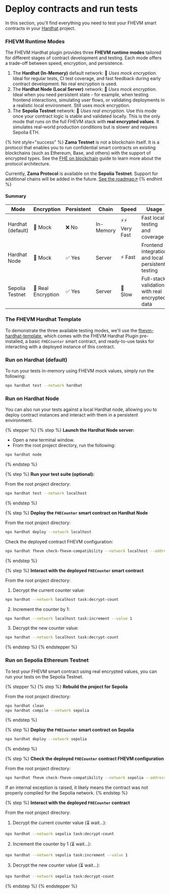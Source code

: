 # Deploy contracts and run tests

In this section, you'll find everything you need to test your FHEVM smart contracts in your [Hardhat](https://hardhat.org) project.

### FHEVM Runtime Modes

The FHEVM Hardhat plugin provides three **FHEVM runtime modes** tailored for different stages of contract development and testing. Each mode offers a trade-off between speed, encryption, and persistence.

1. The **Hardhat (In-Memory)** default network: 🧪 *Uses mock encryption.* Ideal for regular tests, CI test coverage, and fast feedback during early contract development. No real encryption is used.
2. The **Hardhat Node (Local Server)** network: 🧪 *Uses mock encryption.* Ideal when you need persistent state - for example, when testing frontend interactions, simulating user flows, or validating deployments in a realistic local environment. Still uses mock encryption.
3. The **Sepolia Testnet** network: 🔐 *Uses real encryption.* Use this mode once your contract logic is stable and validated locally. This is the only mode that runs on the full FHEVM stack with **real encrypted values**. It simulates real-world production conditions but is slower and requires Sepolia ETH.

{% hint style="success" %}
**Zama Testnet** is not a blockchain itself. It is a protocol that enables you to run confidential smart contracts on existing blockchains (such as Ethereum, Base, and others) with the support of encrypted types. See the [FHE on blockchain](https://docs.zama.ai/protocol/protocol/overview) guide to learn more about the protocol architecture.

Currently, **Zama Protocol** is available on the **Sepolia Testnet**. Support for additional chains will be added in the future. [See the roadmap↗](https://docs.zama.ai/protocol/zama-protocol-litepaper#roadmap)
{% endhint %}

#### Summary

| Mode              | Encryption         | Persistent | Chain     | Speed        | Usage                                             |
| ----------------- | ------------------ | ---------- | --------- | ------------ | ------------------------------------------------- |
| Hardhat (default) | 🧪 Mock            | ❌ No       | In-Memory | ⚡⚡ Very Fast | Fast local testing and coverage                   |
| Hardhat Node      | 🧪 Mock            | ✅ Yes      | Server    | ⚡ Fast       | Frontend integration and local persistent testing |
| Sepolia Testnet   | 🔐 Real Encryption | ✅ Yes      | Server    | 🐢 Slow      | Full-stack validation with real encrypted data    |

### The FHEVM Hardhat Template

To demonstrate the three available testing modes, we'll use the [fhevm-hardhat-template](https://github.com/zama-ai/fhevm-hardhat-template), which comes with the FHEVM Hardhat Plugin pre-installed, a basic `FHECounter` smart contract, and ready-to-use tasks for interacting with a deployed instance of this contract.

### Run on Hardhat (default)

To run your tests in-memory using FHEVM mock values, simply run the following:

```sh
npx hardhat test --network hardhat
```

### Run on Hardhat Node

You can also run your tests against a local Hardhat node, allowing you to deploy contract instances and interact with them in a persistent environment.

{% stepper %}
{% step %}
**Launch the Hardhat Node server:**

* Open a new terminal window.
* From the root project directory, run the following:

```sh
npx hardhat node
```

{% endstep %}

{% step %}
**Run your test suite (optional):**

From the root project directory:

```sh
npx hardhat test --network localhost
```

{% endstep %}

{% step %}
**Deploy the `FHECounter` smart contract on Hardhat Node**

From the root project directory:

```sh
npx hardhat deploy --network localhost
```

Check the deployed contract FHEVM configuration:

```sh
npx hardhat fhevm check-fhevm-compatibility --network localhost --address <deployed contract address>
```

{% endstep %}

{% step %}
**Interact with the deployed `FHECounter` smart contract**

From the root project directory:

1. Decrypt the current counter value:

```sh
npx hardhat --network localhost task:decrypt-count
```

2. Increment the counter by 1:

```sh
npx hardhat --network localhost task:increment --value 1
```

3. Decrypt the new counter value:

```sh
npx hardhat --network localhost task:decrypt-count
```

{% endstep %}
{% endstepper %}

### Run on Sepolia Ethereum Testnet

To test your FHEVM smart contract using real encrypted values, you can run your tests on the Sepolia Testnet.

{% stepper %}
{% step %}
**Rebuild the project for Sepolia**

From the root project directory:

```sh
npx hardhat clean
npx hardhat compile --network sepolia
```

{% endstep %}

{% step %}
**Deploy the `FHECounter` smart contract on Sepolia**

```sh
npx hardhat deploy --network sepolia
```

{% endstep %}

{% step %}
**Check the deployed `FHECounter` contract FHEVM configuration**

From the root project directory:

```sh
npx hardhat fhevm check-fhevm-compatibility --network sepolia --address <deployed contract address>
```

If an internal exception is raised, it likely means the contract was not properly compiled for the Sepolia network.
{% endstep %}

{% step %}
**Interact with the deployed `FHECounter` contract**

From the root project directory:

1. Decrypt the current counter value (⏳ wait...):

```sh
npx hardhat --network sepolia task:decrypt-count
```

2. Increment the counter by 1 (⏳ wait...):

```sh
npx hardhat --network sepolia task:increment --value 1
```

3. Decrypt the new counter value (⏳ wait...):

```sh
npx hardhat --network sepolia task:decrypt-count
```

{% endstep %}
{% endstepper %}

